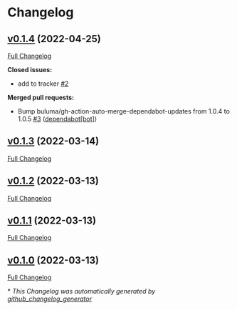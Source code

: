 # Changelog

## [v0.1.4](https://github.com/buluma/ansible-role-sudo/tree/v0.1.4) (2022-04-25)

[Full Changelog](https://github.com/buluma/ansible-role-sudo/compare/v0.1.3...v0.1.4)

**Closed issues:**

- add to tracker [\#2](https://github.com/buluma/ansible-role-sudo/issues/2)

**Merged pull requests:**

- Bump buluma/gh-action-auto-merge-dependabot-updates from 1.0.4 to 1.0.5 [\#3](https://github.com/buluma/ansible-role-sudo/pull/3) ([dependabot[bot]](https://github.com/apps/dependabot))

## [v0.1.3](https://github.com/buluma/ansible-role-sudo/tree/v0.1.3) (2022-03-14)

[Full Changelog](https://github.com/buluma/ansible-role-sudo/compare/v0.1.2...v0.1.3)

## [v0.1.2](https://github.com/buluma/ansible-role-sudo/tree/v0.1.2) (2022-03-13)

[Full Changelog](https://github.com/buluma/ansible-role-sudo/compare/v0.1.1...v0.1.2)

## [v0.1.1](https://github.com/buluma/ansible-role-sudo/tree/v0.1.1) (2022-03-13)

[Full Changelog](https://github.com/buluma/ansible-role-sudo/compare/v0.1.0...v0.1.1)

## [v0.1.0](https://github.com/buluma/ansible-role-sudo/tree/v0.1.0) (2022-03-13)

[Full Changelog](https://github.com/buluma/ansible-role-sudo/compare/a253feba75a11262660eb8e7ef6e04220d429559...v0.1.0)



\* *This Changelog was automatically generated by [github_changelog_generator](https://github.com/github-changelog-generator/github-changelog-generator)*
